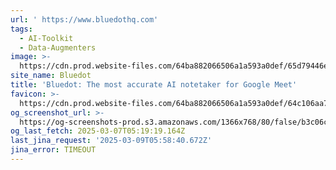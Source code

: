```yaml
---
url: ' https://www.bluedothq.com'
tags:
  - AI-Toolkit
  - Data-Augmenters
image: >-
  https://cdn.prod.website-files.com/64ba882066506a1a593a0def/65d79446e71764ae65c6a0d8_Home%20page.png
site_name: Bluedot
title: 'Bluedot: The most accurate AI notetaker for Google Meet'
favicon: >-
  https://cdn.prod.website-files.com/64ba882066506a1a593a0def/64c106aa7f78b88b6bbbd152_32x32%20favicon.png
og_screenshot_url: >-
  https://og-screenshots-prod.s3.amazonaws.com/1366x768/80/false/b3c06c2532e525bcaec977207c688d92724f37e754790f6faebacc5ce2e2b86f.jpeg
og_last_fetch: 2025-03-07T05:19:19.164Z
last_jina_request: '2025-03-09T05:58:40.672Z'
jina_error: TIMEOUT
---
```


